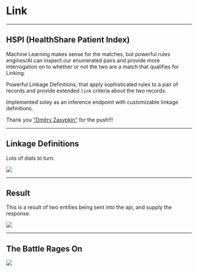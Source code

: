 <!-- .slide: data-background="#00bbb1" -->
# Link <!-- .element: class="r-fit-text" -->

---
<!-- .slide: data-background="#00bbb1" -->


## HSPI (HealthShare Patient Index)
Machine Learning makes sense for the matches, but powerful rules engines/AI can inspect our enumerated pairs and provide more interrogation on to whether or not the two are a match that qualifies for Linking.

Powerful Linkage Definitions, that apply sophisticated rules to a pair of records and provide extended `link` criteria about the two records.

Implemented soley as an inference endpoint with customizable linkage definitions.

Thank you ["Dmitry Zasypkin"](https://www.linkedin.com/in/dmitry-zasypkin-dubai) for the push!!!

---
<!-- .slide: data-background="#00bbb1" -->
## Linkage Definitions
Lots of dials to turn.

<img src="{{asset_folder}}/linkage_def.png" />


---
<!-- .slide: data-background="#00bbb1" -->

## Result
This is a result of two entities being sent into the api, and supply the response.

<img src="{{asset_folder}}/infer.png" />

---
<!-- .slide: data-background="#fff" -->
## The Battle Rages On

<img src="{{asset_folder}}/play-link.png"/>
